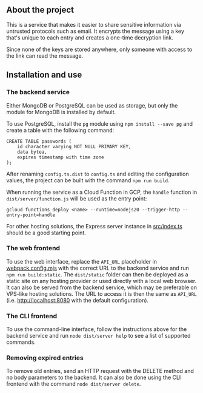 ## About the project

This is a service that makes it easier to share sensitive information via untrusted protocols such as email.
It encrypts the message using a key that's unique to each entry and creates a one-time decryption link.

Since none of the keys are stored anywhere, only someone with access to the link can read the message.

## Installation and use

### The backend service

Either MongoDB or PostgreSQL can be used as storage, but only the module for MongoDB is installed by default.

To use PostgreSQL, install the `pg` module using `npm install --save pg` and create a table with the following command:

```pgsql
CREATE TABLE passwords (
    id character varying NOT NULL PRIMARY KEY,
    data bytea,
    expires timestamp with time zone
);
```

After renaming `config.ts.dist` to `config.ts` and editing the configuration values, the project can be built with the command `npm run build`.

When running the service as a Cloud Function in GCP, the `handle` function in `dist/server/function.js` will be used as the entry point:

```
gcloud functions deploy <name> --runtime=nodejs20 --trigger-http --entry-point=handle
```

For other hosting solutions, the Express server instance in [src/index.ts](index.ts) should be a good starting point.

### The web frontend

To use the web interface, replace the `API_URL` placeholder in [webpack.config.mjs](webpack.config.mjs#L1) with the correct URL to the backend service and run `npm run build:static`. The `dist/static` folder can then be deployed as a static site on any hosting provider or used directly with a local web browser. It can also be served from the backend service, which may be preferable on VPS-like hosting solutions. The URL to access it is then the same as `API_URL` (i.e. [http://localhost:8080](http://localhost:8080) with the default configuration).

### The CLI frontend

To use the command-line interface, follow the instructions above for the backend service and run `node dist/server help` to see a list of supported commands.

### Removing expired entries

To remove old entries, send an HTTP request with the DELETE method and no body parameters to the backend. It can also be done using the CLI frontend with the command `node dist/server delete`.

